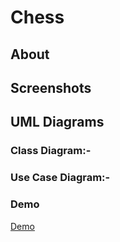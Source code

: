 # Chess
## About

## Screenshots

## UML Diagrams
### Class Diagram:- 
### Use Case Diagram:-
### Demo
[Demo](https://drive.google.com/file/d/18KJpia0zjZVwA6tPrwir1D8KDH2K3oi2/view?usp=sharing)


